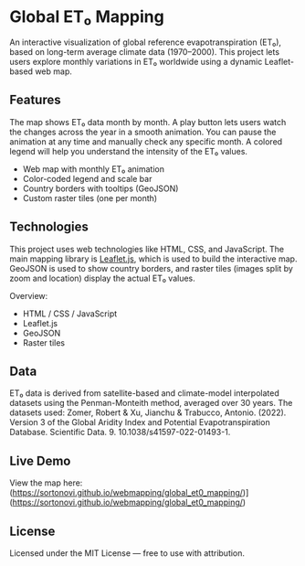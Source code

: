 # Global ET₀ Mapping

An interactive visualization of global reference evapotranspiration (ET₀), based on long-term average climate data (1970–2000).
This project lets users explore monthly variations in ET₀ worldwide using a dynamic Leaflet-based web map.

## Features

The map shows ET₀ data month by month. A play button lets users watch the changes across the year in a smooth animation.
You can pause the animation at any time and manually check any specific month. A colored legend will help you understand the intensity of the ET₀ values.

- Web map with monthly ET₀ animation
- Color-coded legend and scale bar
- Country borders with tooltips (GeoJSON)
- Custom raster tiles (one per month)

## Technologies

This project uses web technologies like HTML, CSS, and JavaScript. The main mapping library is [Leaflet.js](https://leafletjs.com/), which is used to build the interactive map.
GeoJSON is used to show country borders, and raster tiles (images split by zoom and location) display the actual ET₀ values.

Overview:
- HTML / CSS / JavaScript
- Leaflet.js
- GeoJSON
- Raster tiles

## Data

ET₀ data is derived from satellite-based and climate-model interpolated datasets using the Penman-Monteith method, averaged over 30 years.
The datasets used: Zomer, Robert & Xu, Jianchu & Trabucco, Antonio. (2022). Version 3 of the Global Aridity Index and Potential Evapotranspiration Database. Scientific Data. 9. 10.1038/s41597-022-01493-1. 

## Live Demo

View the map here: (https://sortonovi.github.io/webmapping/global_et0_mapping/)](https://sortonovi.github.io/webmapping/global_et0_mapping/)

## License

Licensed under the MIT License — free to use with attribution.
